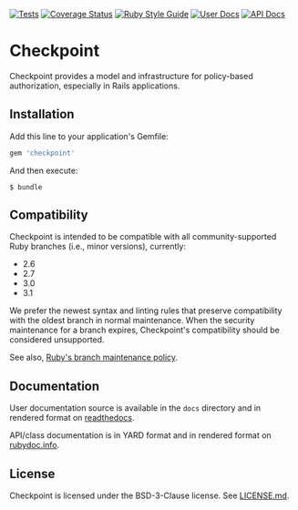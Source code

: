 [![Tests](https://github.com/mlibrary/checkpoint/actions/workflows/test.yml/badge.svg)](https://github.com/mlibrary/checkpoint/actions/workflows/test.yml)
[![Coverage Status](https://coveralls.io/repos/github/mlibrary/checkpoint/badge.svg?branch=main)](https://coveralls.io/github/mlibrary/checkpoint?branch=main)
[![Ruby Style Guide](https://img.shields.io/badge/code_style-standard-brightgreen.svg)](https://github.com/testdouble/standard)
[![User Docs](https://img.shields.io/badge/user_docs-readthedocs-blue.svg)](https://checkpoint.readthedocs.io/en/latest)
[![API Docs](https://img.shields.io/badge/API_docs-rubydoc.info-blue.svg)](https://www.rubydoc.info/gems/checkpoint)

# Checkpoint

Checkpoint provides a model and infrastructure for policy-based authorization,
especially in Rails applications.

## Installation

Add this line to your application's Gemfile:

```ruby
gem 'checkpoint'
```

And then execute:

    $ bundle

## Compatibility

Checkpoint is intended to be compatible with all community-supported Ruby branches (i.e., minor versions), currently:

 - 2.6
 - 2.7
 - 3.0
 - 3.1

We prefer the newest syntax and linting rules that preserve compatibility with the oldest branch in normal maintenance.
When the security maintenance for a branch expires, Checkpoint's compatibility should be considered unsupported.

See also, [Ruby's branch maintenance policy](https://www.ruby-lang.org/en/downloads/branches/).

## Documentation

User documentation source is available in the `docs` directory and in rendered format
on [readthedocs](https://checkpoint.readthedocs.io/en/latest/).

API/class documentation is in YARD format and in rendered format on [rubydoc.info](https://www.rubydoc.info/gems/checkpoint).

## License

Checkpoint is licensed under the BSD-3-Clause license. See [LICENSE.md](LICENSE.md).
